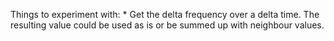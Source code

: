 Things to experiment with:
	* Get the delta frequency over a delta time. The resulting value could be used as is or be summed up with neighbour values.
	